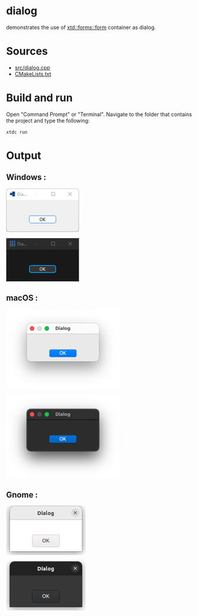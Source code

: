 # dialog

demonstrates the use of [xtd::forms::form](../../../../src/xtd.forms/include/xtd/forms/form.h) container as dialog.

# Sources

* [src/dialog.cpp](src/dialog.cpp)
* [CMakeLists.txt](CMakeLists.txt)

# Build and run

Open "Command Prompt" or "Terminal". Navigate to the folder that contains the project and type the following:

```shell
xtdc run
```

# Output

## Windows :

![Screenshot](../../../../docs/pictures/examples/dialog_w.png)

![Screenshot](../../../../docs/pictures/examples/dialog_wd.png)

## macOS :

![Screenshot](../../../../docs/pictures/examples/dialog_m.png)

![Screenshot](../../../../docs/pictures/examples/dialog_md.png)

## Gnome :

![Screenshot](../../../../docs/pictures/examples/dialog_g.png)

![Screenshot](../../../../docs/pictures/examples/dialog_gd.png)
